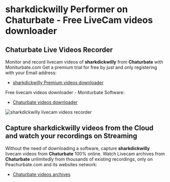 # sharkdickwilly Performer on Chaturbate - Free LiveCam videos downloader

## Chaturbate Live Videos Recorder

Monitor and record livecam videos of **sharkdickwilly** from **Chaturbate** with Moniturbate.com
Get a premium trial for free by just and only registering with your Email address:
* [sharkdickwilly Premium videos downloader](https://moniturbate.com/request-demo-licence-key.html)

Free livecam videos downloader - Moniturbate Software:
* [Chaturbate videos downloader](https://moniturbate.com/moniturbate-download-software.html)

![sharkdickwilly livecam videos recorder](https://peachurnet.com/templates/moniturbate-software.png)


## Capture sharkdickwilly videos from the Cloud and watch your recordings on Streaming

Without the need of downloading a software, capture **sharkdickwilly** livecam videos from **Chaturbate** 100% online.
Watch Livecam archives from **Chaturbate** unlimitedly from thousands of existing recordings, only on Peachurbate.com and its websites network:
* [Chaturbate videos archives](https://peachurnet.com/)